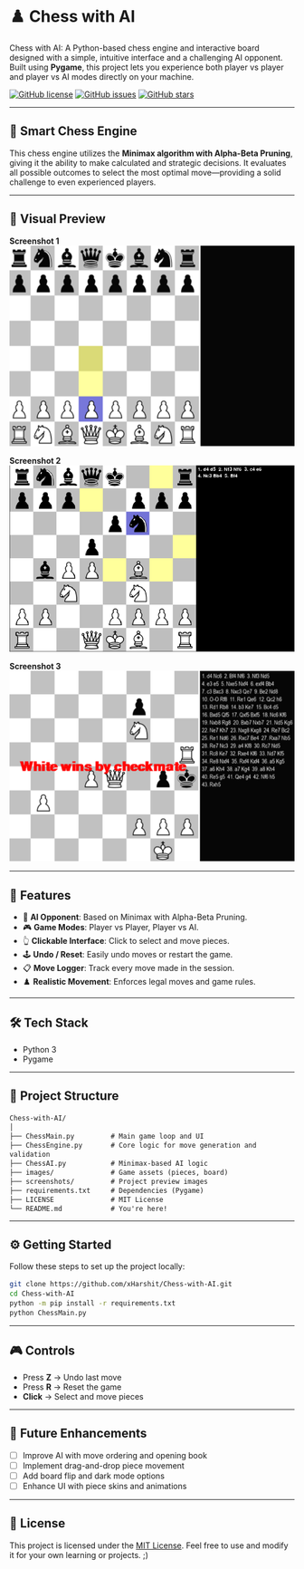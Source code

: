 # ♟️ Chess with AI

Chess with AI: A Python-based chess engine and interactive board designed with a simple, intuitive interface and a challenging AI opponent. Built using **Pygame**, this project lets you experience both player vs player and player vs AI modes directly on your machine.

[![GitHub license](https://img.shields.io/github/license/xHarshit/Chess-with-AI)](LICENSE)
[![GitHub issues](https://img.shields.io/github/issues/xHarshit/Chess-with-AI)](https://github.com/xHarshit/Chess-with-AI/issues)
[![GitHub stars](https://img.shields.io/github/stars/xHarshit/Chess-with-AI)](https://github.com/xHarshit/Chess-with-AI/stargazers)

---

## 🧠 Smart Chess Engine

This chess engine utilizes the **Minimax algorithm with Alpha-Beta Pruning**, giving it the ability to make calculated and strategic decisions. It evaluates all possible outcomes to select the most optimal move—providing a solid challenge to even experienced players.

---

## 📸 Visual Preview

**Screenshot 1**  
![Gameplay](./screenshots/1.png)

**Screenshot 2**  
![AI Thinking](./screenshots/2.png)

**Screenshot 3**  
![Match End](./screenshots/3.png)

---

## 🚀 Features

- 🧩 **AI Opponent**: Based on Minimax with Alpha-Beta Pruning.
- 🎮 **Game Modes**: Player vs Player, Player vs AI.
- 👆 **Clickable Interface**: Click to select and move pieces.
- 🕹️ **Undo / Reset**: Easily undo moves or restart the game.
- 📋 **Move Logger**: Track every move made in the session.
- ♟️ **Realistic Movement**: Enforces legal moves and game rules.

---

## 🛠️ Tech Stack

- Python 3
- Pygame

---

## 📂 Project Structure

```
Chess-with-AI/
│
├── ChessMain.py         # Main game loop and UI
├── ChessEngine.py       # Core logic for move generation and validation
├── ChessAI.py           # Minimax-based AI logic
├── images/              # Game assets (pieces, board)
├── screenshots/         # Project preview images
├── requirements.txt     # Dependencies (Pygame)
├── LICENSE              # MIT License
└── README.md            # You're here!
```

---

## ⚙️ Getting Started

Follow these steps to set up the project locally:

```bash
git clone https://github.com/xHarshit/Chess-with-AI.git
cd Chess-with-AI
python -m pip install -r requirements.txt
python ChessMain.py
```

---

## 🎮 Controls

- Press **Z** → Undo last move  
- Press **R** → Reset the game  
- **Click** → Select and move pieces  

---

## 🧩 Future Enhancements

- [ ] Improve AI with move ordering and opening book  
- [ ] Implement drag-and-drop piece movement  
- [ ] Add board flip and dark mode options  
- [ ] Enhance UI with piece skins and animations  

---

## 📄 License

This project is licensed under the [MIT License](LICENSE). Feel free to use and modify it for your own learning or projects. ;)
